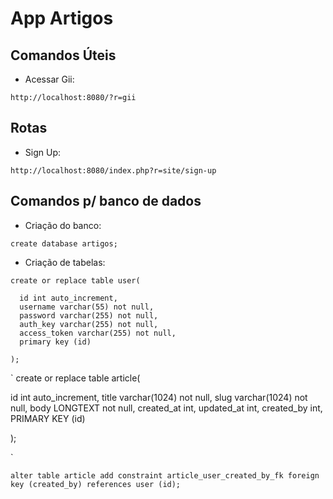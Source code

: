 # App Artigos

## Comandos Úteis

- Acessar Gii:

`http://localhost:8080/?r=gii`

## Rotas

- Sign Up:

`http://localhost:8080/index.php?r=site/sign-up`

## Comandos p/ banco de dados

- Criação do banco:

`create database artigos;`

- Criação de tabelas:

```
create or replace table user(

  id int auto_increment,
  username varchar(55) not null,
  password varchar(255) not null,
  auth_key varchar(255) not null,
  access_token varchar(255) not null,
  primary key (id)

);

```

`
create or replace table article(

  id int auto_increment,
  title varchar(1024) not null,
  slug varchar(1024) not null,
  body LONGTEXT not null,
  created_at int,
  updated_at int,
  created_by int,
  PRIMARY KEY (id)
	
);

`

`alter table article
	add constraint article_user_created_by_fk
  	foreign key (created_by) references user (id);`
    










